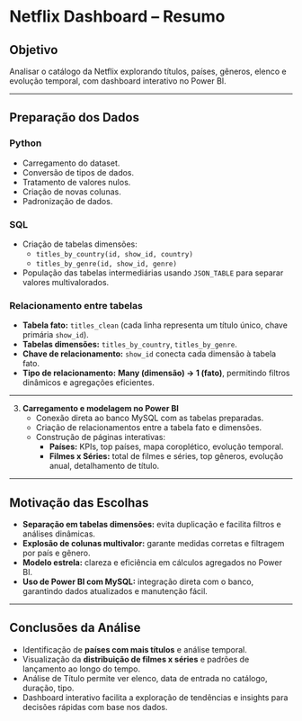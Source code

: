 # Netflix Dashboard – Resumo

## Objetivo
Analisar o catálogo da Netflix explorando títulos, países, gêneros, elenco e evolução temporal, com dashboard interativo no Power BI.

---

## Preparação dos Dados

### Python
- Carregamento do dataset.  
- Conversão de tipos de dados.  
- Tratamento de valores nulos.  
- Criação de novas colunas.
- Padronização de dados.

### SQL
- Criação de tabelas dimensões:
  - `titles_by_country(id, show_id, country)`  
  - `titles_by_genre(id, show_id, genre)` 
- População das tabelas intermediárias usando `JSON_TABLE` para separar valores multivalorados.  

### Relacionamento entre tabelas
- **Tabela fato:** `titles_clean` (cada linha representa um título único, chave primária `show_id`).  
- **Tabelas dimensões:** `titles_by_country`, `titles_by_genre`.  
- **Chave de relacionamento:** `show_id` conecta cada dimensão à tabela fato.  
- **Tipo de relacionamento:** **Many (dimensão) → 1 (fato)**, permitindo filtros dinâmicos e agregações eficientes.  

---

3. **Carregamento e modelagem no Power BI**
   - Conexão direta ao banco MySQL com as tabelas preparadas.
   - Criação de relacionamentos entre a tabela fato e dimensões.
   - Construção de páginas interativas:
     - **Países:** KPIs, top países, mapa coroplético, evolução temporal.
     - **Filmes x Séries:** total de filmes e séries, top gêneros, evolução anual, detalhamento de título.

---

## Motivação das Escolhas

- **Separação em tabelas dimensões:** evita duplicação e facilita filtros e análises dinâmicas.
- **Explosão de colunas multivalor:** garante medidas corretas e filtragem por país e gênero.
- **Modelo estrela:** clareza e eficiência em cálculos agregados no Power BI.
- **Uso de Power BI com MySQL:** integração direta com o banco, garantindo dados atualizados e manutenção fácil.

---

## Conclusões da Análise

- Identificação de **países com mais títulos** e análise temporal.
- Visualização da **distribuição de filmes x séries** e padrões de lançamento ao longo do tempo.
- Análise de Título permite ver elenco, data de entrada no catálogo, duração, tipo.
- Dashboard interativo facilita a exploração de tendências e insights para decisões rápidas com base nos dados.
